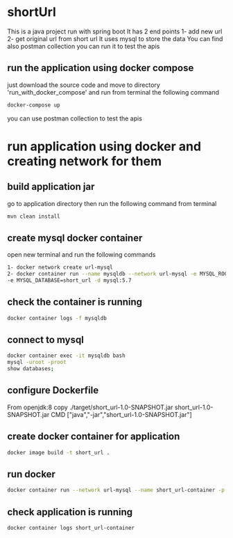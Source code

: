 # shortUrl
This is a java project run with spring boot
It has 2 end points 
  1- add new url
  2- get original url from short url
It uses mysql to store the data
You can find also postman collection you can run it to test the apis

## run the application using docker compose
just download the source code and move to directory 
'run_with_docker_compose' and run from terminal the following command
```bash
docker-compose up
```
you can use postman collection to test the apis

# run application using docker and creating network for them

## build application jar
go to application directory then run the following command from terminal
```bash
mvn clean install
```
## create mysql docker container
open new terminal and run the following commands 
```bash
1- docker network create url-mysql
2- docker container run --name mysqldb --network url-mysql -e MYSQL_ROOT_PASSWORD=root 
-e MYSQL_DATABASE=short_url -d mysql:5.7
```
## check the container is running
```bash
docker container logs -f mysqldb
```
## connect to mysql
```bash
docker container exec -it mysqldb bash
mysql -uroot -proot
show databases;
```
## configure Dockerfile
From openjdk:8
copy ./target/short_url-1.0-SNAPSHOT.jar short_url-1.0-SNAPSHOT.jar
CMD ["java","-jar","short_url-1.0-SNAPSHOT.jar"]

## create docker container for application
```bash
docker image build -t short_url .
```
## run docker 
```bash
docker container run --network url-mysql --name short_url-container -p 8080:8080 -d short_url
```
## check application is running
```bash
docker container logs short_url-container
```
